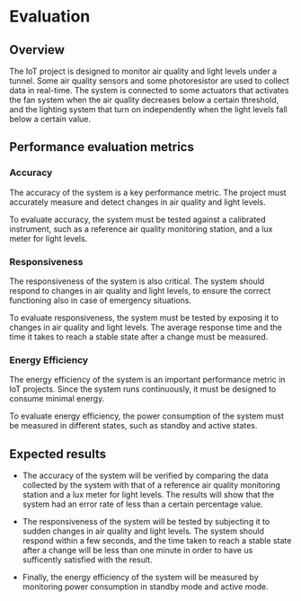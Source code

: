 # Evaluation

## Overview
The IoT project is designed to monitor air quality and light levels under a tunnel. Some air quality sensors and some photoresistor are used to collect data in real-time. The system is connected to some actuators that activates the fan system when the air quality decreases below a certain threshold, and the lighting system that turn on independently when the light levels fall below a certain value.

## Performance evaluation metrics

### Accuracy

The accuracy of the system is a key performance metric. The project must accurately measure and detect changes in air quality and light levels. 

To evaluate accuracy, the system must be tested against a calibrated instrument, such as a reference air quality monitoring station, and a lux meter for light levels. 

### Responsiveness

The responsiveness of the system is also critical. The system should respond to changes in air quality and light levels, to ensure the correct functioning also in case of emergency situations.

To evaluate responsiveness, the system must be tested by exposing it to changes in air quality and light levels. The average response time and the time it takes to reach a stable state after a change must be measured.

### Energy Efficiency

The energy efficiency of the system is an important performance metric in IoT projects. Since the system runs continuously, it must be designed to consume minimal energy.

To evaluate energy efficiency, the power consumption of the system must be measured in different states, such as standby and active states.

## Expected results

- The accuracy of the system will be verified by comparing the data collected by the system with that of a reference air quality monitoring station and a lux meter for light levels. The results will show that the system had an error rate of less than a certain percentage value.

- The responsiveness of the system will be tested by subjecting it to sudden changes in air quality and light levels. The system should respond within a few seconds, and the time taken to reach a stable state after a change will be less than one minute in order to have us sufficently satisfied with the result.

- Finally, the energy efficiency of the system will be measured by monitoring power consumption in standby mode and active mode.

